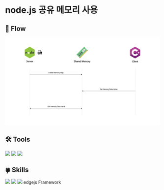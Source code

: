 <h1>node.js 공유 메모리 사용</h1>


<h2>🎨 Flow</h2>
<img src="./Flow.png"/>

<h2>🛠 Tools</h2>
<div>
  <img src="https://img.shields.io/badge/Visual Studio-5C2D91?style=flat-square&logo=Visual Studio&logoColor=white"/>
  <img src="https://img.shields.io/badge/Visual Studio Code-007ACC?style=flat-square&logo=Visual Studio Code&logoColor=white"/>
  <img src="https://img.shields.io/badge/GitHub-181717?style=flat-square&logo=GitHub&logoColor=white"/>
<div>

<h2>🍀 Skills</h2>
<div>
  <img src="https://img.shields.io/badge/Node.js-339933?style=flat-square&logo=Node.js&logoColor=white"/>
  <img src="https://img.shields.io/badge/JavaScript-F7DF1E?style=flat-square&logo=JavaScript&logoColor=gray"/>
  <img src="https://img.shields.io/badge/C Sharp-239120?style=flat-square&logo=C Sharp&logoColor=white"/>
  edgejs Framework
<div>
